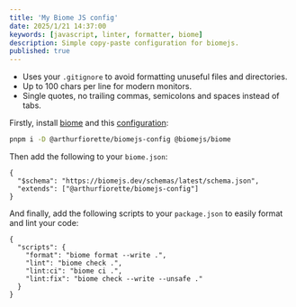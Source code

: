 ```yaml
---
title: 'My Biome JS config'
date: 2025/1/21 14:37:00
keywords: [javascript, linter, formatter, biome]
description: Simple copy-paste configuration for biomejs.
published: true
---
```


- Uses your `.gitignore` to avoid formatting unuseful files and directories.
- Up to 100 chars per line for modern monitors.
- Single quotes, no trailing commas, semicolons and spaces instead of tabs.

Firstly, install [biome](https://biomejs.dev) and this [configuration](https://www.npmjs.com/package/@arthurfiorette/biomejs-config):

```sh
pnpm i -D @arthurfiorette/biomejs-config @biomejs/biome
```

Then add the following to your `biome.json`:

```jsonc
{
  "$schema": "https://biomejs.dev/schemas/latest/schema.json",
  "extends": ["@arthurfiorette/biomejs-config"]
}
```

And finally, add the following scripts to your `package.json` to easily format and lint your code:

```jsonc
{
  "scripts": {
    "format": "biome format --write .",
    "lint": "biome check .",
    "lint:ci": "biome ci .",
    "lint:fix": "biome check --write --unsafe ."
  }
}
```
